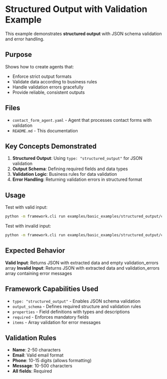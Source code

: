 # Structured Output with Validation Example

This example demonstrates **structured output** with JSON schema validation and error handling.

## Purpose

Shows how to create agents that:
- Enforce strict output formats
- Validate data according to business rules
- Handle validation errors gracefully
- Provide reliable, consistent outputs

## Files

- `contact_form_agent.yaml` - Agent that processes contact forms with validation
- `README.md` - This documentation

## Key Concepts Demonstrated

1. **Structured Output**: Using `type: "structured_output"` for JSON validation
2. **Output Schema**: Defining required fields and data types
3. **Validation Logic**: Business rules for data validation
4. **Error Handling**: Returning validation errors in structured format

## Usage

Test with valid input:
```bash
python -m framework.cli run examples/basic_examples/structured_output/contact_form_agent.yaml "Name: John Doe, Email: john@example.com, Phone: (555) 123-4567, Message: Hello, I would like to inquire about your services."
```

Test with invalid input:
```bash
python -m framework.cli run examples/basic_examples/structured_output/contact_form_agent.yaml "Name: J, Email: invalid-email, Phone: 123, Message: Too short"
```

## Expected Behavior

**Valid Input**: Returns JSON with extracted data and empty validation_errors array
**Invalid Input**: Returns JSON with extracted data and validation_errors array containing error messages

## Framework Capabilities Used

- `type: "structured_output"` - Enables JSON schema validation
- `output_schema` - Defines required structure and validation rules
- `properties` - Field definitions with types and descriptions
- `required` - Enforces mandatory fields
- `items` - Array validation for error messages

## Validation Rules

- **Name**: 2-50 characters
- **Email**: Valid email format
- **Phone**: 10-15 digits (allows formatting)
- **Message**: 10-500 characters
- **All fields**: Required 